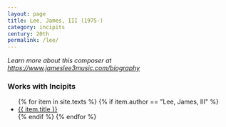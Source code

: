 ```yaml
---
layout: page
title: Lee, James, III (1975-)
category: incipits
century: 20th
permalink: /lee/
---
```


*Learn more about this composer at <a href="https://www.jameslee3music.com/biography" target="_blank">https://www.jameslee3music.com/biography</a>*
<br/>

### Works with Incipits
<ul class="texts">
    {% for item in site.texts %}
      {% if item.author == "Lee, James, III" %}
          <li class="text-title">
          <a href="{{ site.baseurl }}{{ item.url }}">
        {{ item.title }}
              </a>
    </li>
      {% endif %}
    {% endfor %}
</ul>
